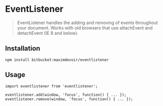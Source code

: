 # EventListener
> EventListener handles the adding and removing of events throughout your document. Works with old browsers that use attachEvent and detachEvent (IE 8 and below).

## Installation
```
npm install bitbucket:maximdevoir/eventlistener
```

## Usage
```
import eventlistener from 'eventlistener';

eventlistener.add(window, 'focus', function() { ... });
eventlistener.remove(window, 'focus', function() { ... });
```
